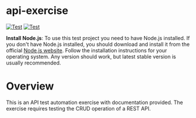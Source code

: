 # api-exercise
[![Test](https://badgen.net/badge/failing/8/red?icon=github)](https://github.com/dmiljkoviclevi9/api-exercise/actions/runs/4909558166/jobs/8766037036)
[![Test](https://badgen.net/badge/passing/9/green?icon=github)](https://github.com/dmiljkoviclevi9/api-exercise/actions/workflows/nodejs-test.yml)

**Install Node.js**: To use this test project you need to have Node.js installed. If you don't have Node.js installed, you should download and install it from the official [Node.js website](https://nodejs.org/). Follow the installation instructions for your operating system. Any version should work, but latest stable version is usually recommended.

# Overview
This is an API test automation exercise with documentation provided. The exercise requires testing the CRUD operation of a REST API.

